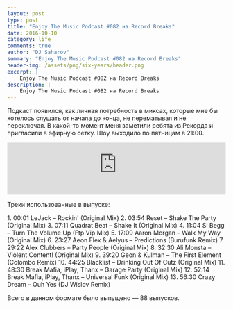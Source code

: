 ```yaml
---
layout: post
type: post
title: "Enjoy The Music Podcast #082 на Record Breaks"
date: 2016-10-10
category: life
comments: true
author: "DJ Saharov"
summary: "Enjoy The Music Podcast #082 на Record Breaks"
header-img: /assets/png/six-years/header.png
excerpt: |
    Enjoy The Music Podcast #082 на Record Breaks
description: |
    Enjoy The Music Podcast #082 на Record Breaks
---
```


<p>
<span class="firstcharacter">П</span>одкаст появился, как личная потребность в миксах, которые мне бы хотелось слушать от начала до конца, не перематывая и не переключая. В какой-то момент меня заметили ребята из Рекорда и пригласили в эфирную сетку. Шоу выходило по пятницам в 21:00.
</p>

<iframe width="100%" height="120" src="https://player-widget.mixcloud.com/widget/iframe/?hide_cover=1&feed=%2Fdjsaharovofficial%2Fenjoy-the-music-podcast-082%2F" frameborder="0" allow="encrypted-media; fullscreen; autoplay; idle-detection; speaker-selection; web-share;" ></iframe>

<p>Треки использованные в выпуске:</p>
1. 00:01 LeJack – Rockin' (Original Mix)
2. 03:54 Reset – Shake The Party (Original Mix)
3. 07:11 Quadrat Beat – Shake It (Original Mix)
4. 11:04 Si Begg  – Turn The Volume Up (Ftp Vip Mix)
5. 17:09 Aaron Morgan – Walk My Way (Original Mix)
6. 23:27 Aeon Flex & Aelyus – Predictions (Burufunk Remix)
7. 29:22 Alex Clubbers – Party People (Original Mix)
8. 32:30 Ali Monsta – Violent Content! (Original Mix)
9. 39:20 Geon & Kulman – The First Element (Colombo Remix)
10. 44:25 Blacklist – Drinking Out Of Cutz (Original Mix)
11. 48:30 Break Mafia, iPlay, Thanx – Garage Party (Original Mix)
12. 52:14 Break Mafia, iPlay, Thanx – Universal Funk (Original Mix)
13. 56:30 Crazy Dream – Ouh Yes (DJ Wislov Remix)

<p>Всего в данном формате было выпущено &mdash; 88 выпусков.</p>
